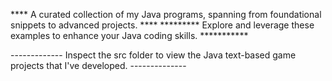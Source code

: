 **** A curated collection of my Java programs, spanning from foundational snippets to advanced projects. ****
********* Explore and leverage these examples to enhance your Java coding skills. ***********


-------------  Inspect the src folder to view the Java text-based game projects that I've developed. --------------

